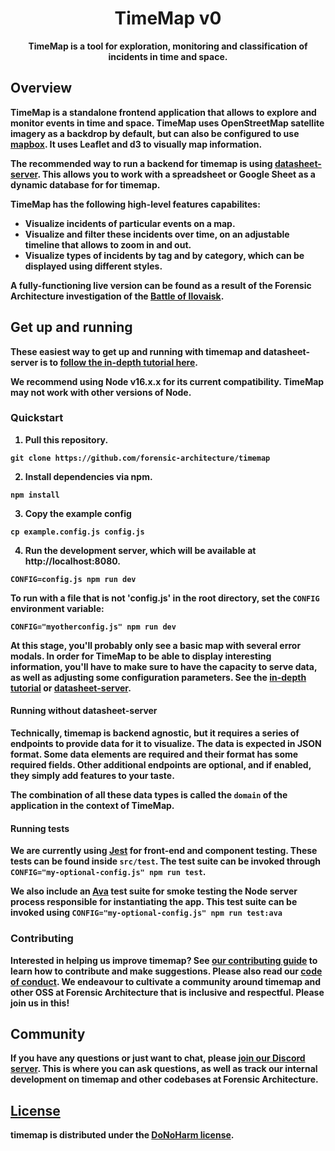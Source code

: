 <h1 align="center">
  TimeMap v0
</h1>

<p align="center">
  <strong>TimeMap is a tool for exploration, monitoring and classification of incidents in time and space.
</p>

## Overview

TimeMap is a standalone frontend application that allows to explore and monitor events in time and space. TimeMap uses OpenStreetMap satellite imagery as a backdrop by default, but can also be configured to use [mapbox](https://www.mapbox.com/). It uses Leaflet and d3 to visually map information.

The recommended way to run a backend for timemap is using [datasheet-server](https://github.com/forensic-architecture/datasheet-server). This allows you to work with a spreadsheet or Google Sheet as a dynamic database for for timemap.

TimeMap has the following high-level features capabilites:

- Visualize incidents of particular events on a map.
- Visualize and filter these incidents over time, on an adjustable timeline that allows to zoom in and out.
- Visualize types of incidents by tag and by category, which can be displayed using different styles.

A fully-functioning live version can be found as a result of the Forensic Architecture investigation of the [Battle of Ilovaisk](https://ilovaisk.forensic-architecture.org).

## Get up and running

These easiest way to get up and running with timemap and datasheet-server is to
[follow the in-depth tutorial here](https://forensic-architecture.org/investigation/timemap-for-cartographic-platforms).

We recommend using **Node v16.x.x** for its current compatibility.
TimeMap may not work with other versions of Node.

### Quickstart

1. Pull this repository.

```shell
git clone https://github.com/forensic-architecture/timemap
```

2. Install dependencies via npm.

```shell
npm install
```

3. Copy the example config

```shell
cp example.config.js config.js
```

4. Run the development server, which will be available at http://localhost:8080.

```shell
CONFIG=config.js npm run dev
```

To run with a file that is not 'config.js' in the root directory, set the `CONFIG` environment variable:

```
CONFIG="myotherconfig.js" npm run dev
```

At this stage, you'll probably only see a basic map with several error modals. In order for TimeMap to be able to display interesting information, you'll have to make sure to have the capacity to serve data, as well as adjusting some configuration parameters. See the [in-depth tutorial](https://forensic-architecture.org/investigation/timemap-for-cartographic-platforms) or [datasheet-server](https://github.com/forensic-architecture/datasheet-server).

#### Running without datasheet-server

Technically, timemap is backend agnostic, but it requires a series of endpoints to provide data for it to visualize. The data is expected in JSON format. Some data elements are required and their format has some required fields. Other additional endpoints are optional, and if enabled, they simply add features to your taste.

The combination of all these data types is called the `domain` of the application in the context of TimeMap.

#### Running tests

We are currently using [Jest](https://jestjs.io/) for front-end and component testing. These tests can be found inside `src/test`. The test suite can be invoked through `CONFIG="my-optional-config.js" npm run test`.

We also include an [Ava](https://github.com/avajs/ava) test suite for smoke testing the Node server process responsible for instantiating the app. This test suite can be invoked using `CONFIG="my-optional-config.js" npm run test:ava`

### Contributing

Interested in helping us improve timemap? See [our contributing guide](CONTRIBUTING.md) to learn how to contribute and make suggestions. Please also read our [code of conduct](CODE_OF_CONDUCT.md). We endeavour to cultivate a community around timemap and other OSS at Forensic Architecture that is inclusive and respectful. Please join us in this!

## Community

If you have any questions or just want to chat, please [join our Discord server](https://discord.gg/PjHKHJD5KX). This is where you can ask questions, as well as track our internal development on timemap and other codebases at Forensic Architecture.

## [License](LICENSE.md)

timemap is distributed under the [DoNoHarm license](https://github.com/raisely/NoHarm).
